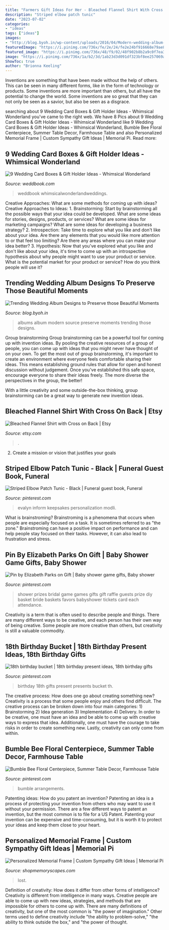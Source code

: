 ```yaml
---
title: "Farmers Gift Ideas For Her - Bleached Flannel Shirt With Cross On Back"
description: "Striped elbow patch tunic"
date: "2023-07-02"
categories:
- "ideas"
tags: ["ideas"]
images:
- "http://blog.byoh.in/wp-content/uploads/2016/04/Modern-wedding-album-ideas8.jpg"
featuredImage: "https://i.pinimg.com/736x/fe/2e/24/fe2e24bf916668e79ae8716689aa4b79.jpg"
featured_image: "https://i.pinimg.com/736x/48/f9/02/48f902b8b2a9c0f7ea3dc7fea77d87e5--milestone-birthdays-th-birthday-presents.jpg"
image: "https://i.pinimg.com/736x/1a/b2/3d/1ab23d3d091df323bf8ee257069a6d71.jpg"
ShowToc: true
author: "Brionna Keeling"
---
```



Inventions are something that have been made without the help of others. This can be seen in many different forms, like in the form of technology or products. Some inventions are more important than others, but all have the potential to change the world. Some inventions are so great that they can not only be seen as a savior, but also be seen as a disgrace.

	

		
searching about 9 Wedding Card Boxes &amp; Gift Holder Ideas - Whimsical Wonderland you've came to the right web. We have 8 Pics about 9 Wedding Card Boxes &amp; Gift Holder Ideas - Whimsical Wonderland like 9 Wedding Card Boxes &amp; Gift Holder Ideas - Whimsical Wonderland, Bumble Bee Floral Centerpiece, Summer Table Decor, Farmhouse Table and also Personalized Memorial Frame | Custom Sympathy Gift Ideas | Memorial Pi. Read more:
		
    
## 9 Wedding Card Boxes &amp; Gift Holder Ideas - Whimsical Wonderland

<img loading=lazy src="http://s3.weddbook.com/t1/2/4/5/2452836/9-wedding-card-boxes-gift-holder-ideas-whimsical-wonderland.jpg" onerror="this.onerror=null;this.src='https://tse4.mm.bing.net/th?id=OIP.enLdoo2jj5QbzHGMgE7d5QHaLH&amp;pid=15.1';" alt="9 Wedding Card Boxes &amp; Gift Holder Ideas - Whimsical Wonderland">

_Source: weddbook.com_

>weddbook whimsicalwonderlandweddings. 

	

Creative Approaches: What are some methods for coming up with ideas?
Creative Approaches to Ideas: 1. Brainstorming: Start by brainstorming all the possible ways that your idea could be developed. What are some ideas for stories, designs, products, or services? What are some ideas for marketing campaigns? What are some ideas for developing a business strategy? 2. Introspection: Take time to explore what you like and don't like about your idea. Are there any elements that you would like more attention to or that feel too limiting? Are there any areas where you can make your idea better? 3. Hypothesis: Now that you've explored what you like and don't like about your idea, it's time to come up with an introspective hypothesis about why people might want to use your product or service. What is the potential market for your product or service? How do you think people will use it? 
    
## Trending Wedding Album Designs To Preserve Those Beautiful Moments

<img loading=lazy src="http://blog.byoh.in/wp-content/uploads/2016/04/Modern-wedding-album-ideas8.jpg" onerror="this.onerror=null;this.src='https://tse1.mm.bing.net/th?id=OIP.PjAzR5iMpLj1EkqMKmJI4QHaE8&amp;pid=15.1';" alt="Trending Wedding Album Designs to Preserve those Beautiful Moments">

_Source: blog.byoh.in_

>albums album modern source preserve moments trending those designs. 

	

Group brainstorming
Group brainstorming can be a powerful tool for coming up with invention ideas. By pooling the creative resources of a group of people, you can come up with ideas that you might never have thought of on your own.
To get the most out of group brainstorming, it's important to create an environment where everyone feels comfortable sharing their ideas. This means establishing ground rules that allow for open and honest discussion without judgement. Once you've established this safe space, encourage everyone to share their ideas freely. The more diverse the perspectives in the group, the better!

With a little creativity and some outside-the-box thinking, group brainstorming can be a great way to generate new invention ideas.

    
## Bleached Flannel Shirt With Cross On Back | Etsy

<img loading=lazy src="https://i.etsystatic.com/27013475/r/il/fbc367/2804457702/il_1588xN.2804457702_k43d.jpg" onerror="this.onerror=null;this.src='https://tse2.mm.bing.net/th?id=OIP.V_FUVUvwTK3N0iNjYLSOxwHaJ3&amp;pid=15.1';" alt="Bleached Flannel Shirt with Cross on Back | Etsy">

_Source: etsy.com_

>. 

	

2. Create a mission or vision that justifies your goals

    
## Striped Elbow Patch Tunic - Black | Funeral Guest Book, Funeral

<img loading=lazy src="https://i.pinimg.com/736x/1a/b2/3d/1ab23d3d091df323bf8ee257069a6d71.jpg" onerror="this.onerror=null;this.src='https://tse1.mm.bing.net/th?id=OIP.apfbqtO4SlUkwc6P2tfNgQHaJ6&amp;pid=15.1';" alt="Striped Elbow Patch Tunic - Black | Funeral guest book, Funeral">

_Source: pinterest.com_

>evalyn inform keepsakes personalization modli. 

	

What is brainstroming?
Brainstroming is a phenomena that occurs when people are especially focused on a task. It is sometimes referred to as "the zone." Brainstroming can have a positive impact on performance and can help people stay focused on their tasks. However, it can also lead to frustration and stress.

    
## Pin By Elizabeth Parks On Gift | Baby Shower Game Gifts, Baby Shower

<img loading=lazy src="https://i.pinimg.com/736x/39/3b/33/393b33d9f47d9ccbc8f7d40eb13578eb.jpg" onerror="this.onerror=null;this.src='https://tse3.mm.bing.net/th?id=OIP.vzGOQiwfeP47qXfkdY7gkwHaJ3&amp;pid=15.1';" alt="Pin by Elizabeth Parks on Gift | Baby shower game gifts, Baby shower">

_Source: pinterest.com_

>shower prizes bridal game games gifts gift raffle guests prize diy basket bride baskets favors babyshower tickets card each attendance. 

	

Creativity is a term that is often used to describe people and things. There are many different ways to be creative, and each person has their own way of being creative. Some people are more creative than others, but creativity is still a valuable commodity.

    
## 18th Birthday Bucket | 18th Birthday Present Ideas, 18th Birthday Gifts

<img loading=lazy src="https://i.pinimg.com/736x/48/f9/02/48f902b8b2a9c0f7ea3dc7fea77d87e5--milestone-birthdays-th-birthday-presents.jpg" onerror="this.onerror=null;this.src='https://tse3.mm.bing.net/th?id=OIP.ZjTjJUMCLHVei4DsSCxhIAHaJ3&amp;pid=15.1';" alt="18th birthday bucket | 18th birthday present ideas, 18th birthday gifts">

_Source: pinterest.com_

>birthday 18th gifts present presents bucket th. 

	

The creative process: How does one go about creating something new?
Creativity is a process that some people enjoy and others find difficult. The creative process can be broken down into four main categories: 1) Brainstorming 2) Idea generation 3) Implementation 4) Delivery. In order to be creative, one must have an idea and be able to come up with creative ways to express that idea. Additionally, one must have the courage to take risks in order to create something new. Lastly, creativity can only come from within.

    
## Bumble Bee Floral Centerpiece, Summer Table Decor, Farmhouse Table

<img loading=lazy src="https://i.pinimg.com/736x/fe/2e/24/fe2e24bf916668e79ae8716689aa4b79.jpg" onerror="this.onerror=null;this.src='https://tse2.mm.bing.net/th?id=OIP.DPfERaH0AOcIw0_v1M6XswHaJ3&amp;pid=15.1';" alt="Bumble Bee Floral Centerpiece, Summer Table Decor, Farmhouse Table">

_Source: pinterest.com_

>bumble arrangements. 

	

Patenting ideas: How do you patent an invention?
Patenting an idea is a process of protecting your invention from others who may want to use it without your permission. There are a few different ways to patent an invention, but the most common is to file for a US Patent. Patenting your invention can be expensive and time-consuming, but it is worth it to protect your ideas and keep them close to your heart.

    
## Personalized Memorial Frame | Custom Sympathy Gift Ideas | Memorial Pi

<img loading=lazy src="https://cdn.shopify.com/s/files/1/0074/2110/0096/products/il_fullxfull.1400565349_zcxy_1024x1024@2x.jpg?v=1613031968" onerror="this.onerror=null;this.src='https://tse3.mm.bing.net/th?id=OIP.YJumxupytz13hVmUojH6kQHaH0&amp;pid=15.1';" alt="Personalized Memorial Frame | Custom Sympathy Gift Ideas | Memorial Pi">

_Source: shopmemoryscapes.com_

>lost. 

	

Definition of creativity: How does it differ from other forms of intelligence?
Creativity is different from intelligence in many ways. Creative people are able to come up with new ideas, strategies, and methods that are impossible for others to come up with. 
There are many definitions of creativity, but one of the most common is "the power of imagination." Other terms used to define creativity include "the ability to problem-solve," "the ability to think outside the box," and "the power of thought.

